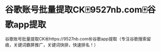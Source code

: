# 谷歌账号批量提取CK🀄️9527nb.com🀄️谷歌app提取

谷歌账号批量提取CK㊗️https://9527nb.com㊗️谷歌app提取（专注谷歌搜索留痕，关键词霸屏推广，关键词快排，快速排名！）